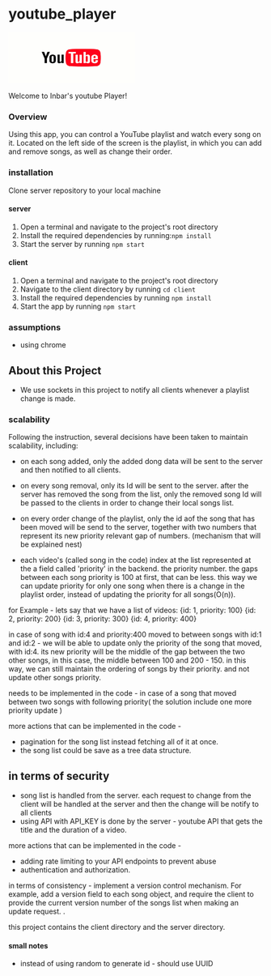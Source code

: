 # youtube_player
 <img src="giphy.gif" width="250" height="100" title="Youtube logo">

Welcome to Inbar's youtube Player!

### Overview ###
Using this app, you can control a YouTube playlist and watch every song on it.
Located on the left side of the screen is the playlist,
in which you can add and remove songs, as well as change their order.


### installation ###

 Clone server repository to your local machine


#### server ####

1. Open a terminal and navigate to the project's root directory
2. Install the required dependencies by running:``` npm install ```
3. Start the server by running ``` npm start ```

#### client ####

1. Open a terminal and navigate to the project's root directory
2. Navigate to the client directory by running ``` cd client ```
3. Install the required dependencies by running ``` npm install ```
4. Start the app by running ``` npm start ```

### assumptions ###

* using chrome

## About this Project ##

* We use sockets in this project to notify all clients whenever a playlist change is made.

### scalability ###
Following the instruction, several decisions have been taken to maintain scalability, including:

* on each song added, only the added dong data will be sent to the server and then notified to all clients.
* on every song removal, only its Id will be sent to the server. 
after the server has removed the song from the list,
 only the removed song Id will be passed to the clients in order to change their local songs list.

* on every order change of the playlist, only the id aof the song that has been moved will be send to the server,
together with two numbers that represent its new priority relevant gap of numbers. (mechanism that will be explained nest)

* each video's (called song in the code) index at the list represented at the a field called 'priority' in the backend.
the priority number. the gaps between each song priority is 100 at first, that can be less.
this way we can update priority for only one song when there is a change in the playlist order, instead of updating the priority for all songs(O(n)).

for Example - lets say that we have a list of videos:
 {id: 1, priority: 100}
 {id: 2, priority: 200}
 {id: 3, priority: 300}
 {id: 4, priority: 400}

in case of song with id:4 and priority:400 moved to between songs with id:1 and id:2 - 
we will be able to update only the priority of the song that moved, with id:4.
its new priority will be the middle of the gap between the two other songs,
in this case, the middle between 100 and 200 - 150.
in this way, we can still maintain the ordering of songs by their priority. and not update other songs priority.

needs to be implemented in the code - 
in case of a song that moved between two songs with following priority( the solution include one more priority update ) 

more actions that can be implemented in the code - 
 * pagination for the song list instead fetching all of it at once.
 * the song list could be save as a tree data structure.
  

 ## in terms of security ##
 
 * song list is handled from the server. each request to change from the client will be handled at the server and then the change will be notify to all clients
 * using API with API_KEY is done by the server  - youtube API that gets the title and the duration of a video.
 

 more actions that can be implemented in the code - 
 * adding rate limiting to your API endpoints to prevent abuse 
 * authentication and authorization.

in terms of consistency -  implement a version control mechanism. For example, add a version field to each song object, and require the client to provide the current version number of the songs list when making an update request. .

this project contains the client directory and the server directory.

#### small notes ####
* instead of using random to generate id - should use UUID
